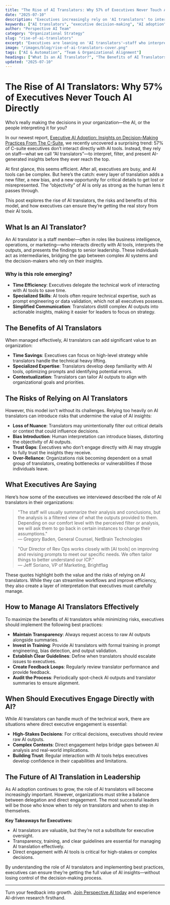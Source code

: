 ```yaml
---
title: "The Rise of AI Translators: Why 57% of Executives Never Touch AI Directly"
date: "2025-07-10"
description: "Executives increasingly rely on 'AI translators' to interpret insights—but at what cost to accuracy, bias, and decision-making clarity?"
keywords: ["AI translators", "executive decision-making", "AI adoption", "AI interpretation", "business intelligence", "bias in AI", "AI workflow", "C-suite insights"]
author: "Perspective AI Team"
category: "Organizational Strategy"
slug: "rise-of-ai-translators"
excerpt: "Executives are leaning on 'AI translators'—staff who interpret AI insights for them. This blog explores the benefits, risks, and best practices for managing this growing dynamic."
image: "/images/blog/rise-of-ai-translators-cover.png"
tags: ["AI & Automation", "Team & Organizational Alignment"]
headings: ["What Is an AI Translator?", "The Benefits of AI Translators", "The Risks of Relying on AI Translators", "What Executives Are Saying", "How to Manage AI Translators Effectively", "When Should Executives Engage Directly with AI?", "The Future of AI Translation in Leadership"]
updated: "2025-07-10"
---
```


# The Rise of AI Translators: Why 57% of Executives Never Touch AI Directly

Who’s really making the decisions in your organization—the AI, or the people interpreting it for you?

In our newest report, [Executive AI Adoption: Insights on Decision-Making Practices From The C-Suite](https://getperspective.ai/page/686d6cb7205fc07767397638), we recently uncovered a surprising trend: 57% of C-suite executives don’t interact directly with AI tools. Instead, they rely on staff—what we call “AI translators”—to interpret, filter, and present AI-generated insights before they ever reach the top.

At first glance, this seems efficient. After all, executives are busy, and AI tools can be complex. But here’s the catch: every layer of translation adds a new filter, a new bias, and a new opportunity for critical details to get lost or misrepresented. The “objectivity” of AI is only as strong as the human lens it passes through.

This post explores the rise of AI translators, the risks and benefits of this model, and how executives can ensure they’re getting the real story from their AI tools.

## What Is an AI Translator?

An AI translator is a staff member—often in roles like business intelligence, operations, or marketing—who interacts directly with AI tools, interprets the outputs, and presents the findings to senior leadership. These individuals act as intermediaries, bridging the gap between complex AI systems and the decision-makers who rely on their insights.

### Why is this role emerging?

- **Time Efficiency**: Executives delegate the technical work of interacting with AI tools to save time.  
- **Specialized Skills**: AI tools often require technical expertise, such as prompt engineering or data validation, which not all executives possess.  
- **Simplified Communication**: Translators distill complex AI outputs into actionable insights, making it easier for leaders to focus on strategy.

## The Benefits of AI Translators

When managed effectively, AI translators can add significant value to an organization:

- **Time Savings**: Executives can focus on high-level strategy while translators handle the technical heavy lifting.  
- **Specialized Expertise**: Translators develop deep familiarity with AI tools, optimizing prompts and identifying potential errors.  
- **Contextualization**: Translators can tailor AI outputs to align with organizational goals and priorities.

## The Risks of Relying on AI Translators

However, this model isn’t without its challenges. Relying too heavily on AI translators can introduce risks that undermine the value of AI insights:

- **Loss of Nuance**: Translators may unintentionally filter out critical details or context that could influence decisions.  
- **Bias Introduction**: Human interpretation can introduce biases, distorting the objectivity of AI outputs.  
- **Trust Gaps**: Executives who don’t engage directly with AI may struggle to fully trust the insights they receive.  
- **Over-Reliance**: Organizations risk becoming dependent on a small group of translators, creating bottlenecks or vulnerabilities if those individuals leave.

## What Executives Are Saying

Here’s how some of the executives we interviewed described the role of AI translators in their organizations:

> "The staff will usually summarize their analysis and conclusions, but the analysis is a filtered view of what the outputs provided to them. Depending on our comfort level with the perceived filter or analysis, we will ask them to go back in certain instances to change their assumptions."  
> — Gregory Baden, General Counsel, NetBrain Technologies

> "Our Director of Rev Ops works closely with [AI tools] on improving and revising prompts to meet our specific needs. We often tailor things to better understand our ICP."  
> — Jeff Soriano, VP of Marketing, Brightflag

These quotes highlight both the value and the risks of relying on AI translators. While they can streamline workflows and improve efficiency, they also create a layer of interpretation that executives must carefully manage.

## How to Manage AI Translators Effectively

To maximize the benefits of AI translators while minimizing risks, executives should implement the following best practices:

- **Maintain Transparency**: Always request access to raw AI outputs alongside summaries.  
- **Invest in Training**: Provide AI translators with formal training in prompt engineering, bias detection, and output validation.  
- **Establish Clear Guidelines**: Define when translators should escalate issues to executives.  
- **Create Feedback Loops**: Regularly review translator performance and provide feedback.  
- **Audit the Process**: Periodically spot-check AI outputs and translator summaries to ensure alignment.

## When Should Executives Engage Directly with AI?

While AI translators can handle much of the technical work, there are situations where direct executive engagement is essential:

- **High-Stakes Decisions**: For critical decisions, executives should review raw AI outputs.  
- **Complex Contexts**: Direct engagement helps bridge gaps between AI analysis and real-world implications.  
- **Building Trust**: Regular interaction with AI tools helps executives develop confidence in their capabilities and limitations.

## The Future of AI Translation in Leadership

As AI adoption continues to grow, the role of AI translators will become increasingly important. However, organizations must strike a balance between delegation and direct engagement. The most successful leaders will be those who know when to rely on translators and when to step in themselves.

**Key Takeaways for Executives:**

- AI translators are valuable, but they’re not a substitute for executive oversight.  
- Transparency, training, and clear guidelines are essential for managing AI translation effectively.  
- Direct engagement with AI tools is critical for high-stakes or complex decisions.

By understanding the role of AI translators and implementing best practices, executives can ensure they’re getting the full value of AI insights—without losing control of the decision-making process.

---

Turn your feedback into growth. [Join Perspective AI today](https://getperspective.ai/signup?utm_source=blog&utm_content=rise-of-ai-translators) and experience AI-driven research firsthand. 